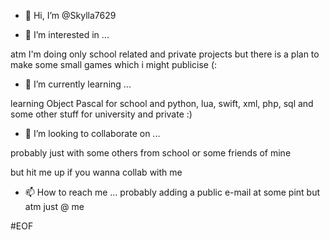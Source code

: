 - 👋 Hi, I’m @Skylla7629

- 👀 I’m interested in ...

atm I'm doing only school related and private projects but there is a plan to make some small games which i might publicise (:


- 🌱 I’m currently learning ...

learning Object Pascal for school
and python, lua, swift, xml, php, sql and some other stuff for university and private
:)


- 💞️ I’m looking to collaborate on ...

probably just with some others from school
or some friends of mine

but hit me up if you wanna collab with me

- 📫 How to reach me ...
probably adding a public e-mail at some pint
but atm just @ me


#EOF
